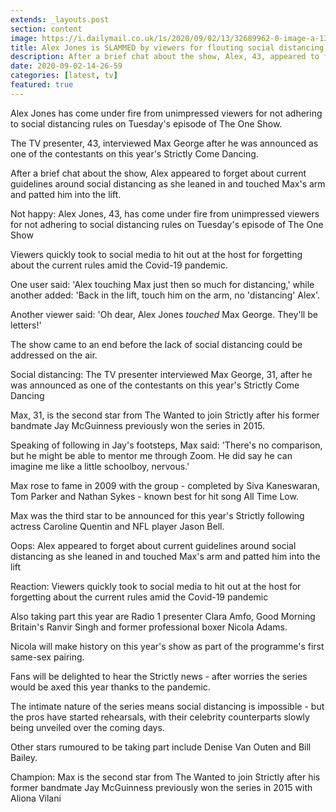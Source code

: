 ```yaml
---
extends: _layouts.post
section: content
image: https://i.dailymail.co.uk/1s/2020/09/02/13/32689962-0-image-a-130_1599051586342.jpg 
title: Alex Jones is SLAMMED by viewers for flouting social distancing by touching Max George 
description: After a brief chat about the show, Alex, 43, appeared to forget about current guidelines around social distancing as she leaned in and touched Maxs arm and patted him into the lift. 
date: 2020-09-02-14-26-59 
categories: [latest, tv] 
featured: true 
--- 
```

Alex Jones has come under fire from unimpressed viewers for not adhering to social distancing rules on Tuesday's episode of The One Show.

The TV presenter, 43, interviewed Max George after he was announced as one of the contestants on this year's Strictly Come Dancing. 

After a brief chat about the show, Alex appeared to forget about current guidelines around social distancing as she leaned in and touched Max's arm and patted him into the lift. 

Not happy: Alex Jones, 43, has come under fire from unimpressed viewers for not adhering to social distancing rules on Tuesday's episode of The One Show

Viewers quickly took to social media to hit out at the host for forgetting about the current rules amid the Covid-19 pandemic.

One user said: 'Alex touching Max just then so much for distancing,' while another added: 'Back in the lift, touch him on the arm, no 'distancing' Alex'. 

Another viewer said: 'Oh dear, Alex Jones *touched* Max George. They'll be letters!' 

The show came to an end before the lack of social distancing could be addressed on the air. 

Social distancing: The TV presenter interviewed Max George, 31, after he was announced as one of the contestants on this year's Strictly Come Dancing

Max, 31, is the second star from The Wanted to join Strictly after his former bandmate Jay McGuinness previously won the series in 2015.

Speaking of following in Jay's footsteps, Max said: 'There's no comparison, but he might be able to mentor me through Zoom. He did say he can imagine me like a little schoolboy, nervous.'

Max rose to fame in 2009 with the group - completed by Siva Kaneswaran, Tom Parker and Nathan Sykes - known best for hit song All Time Low. 

Max was the third star to be announced for this year's Strictly following actress Caroline Quentin and NFL player Jason Bell.

Oops: Alex appeared to forget about current guidelines around social distancing as she leaned in and touched Max's arm and patted him into the lift







Reaction: Viewers quickly took to social media to hit out at the host for forgetting about the current rules amid the Covid-19 pandemic

Also taking part this year are Radio 1 presenter Clara Amfo, Good Morning Britain's Ranvir Singh and former professional boxer Nicola Adams.

Nicola will make history on this year's show as part of the programme's first same-sex pairing. 

Fans will be delighted to hear the Strictly news - after worries the series would be axed this year thanks to the pandemic.

The intimate nature of the series means social distancing is impossible - but the pros have started rehearsals, with their celebrity counterparts slowly being unveiled over the coming days.

Other stars rumoured to be taking part include Denise Van Outen and Bill Bailey.

Champion: Max is the second star from The Wanted to join Strictly after his former bandmate Jay McGuinness previously won the series in 2015 with Aliona Vilani

